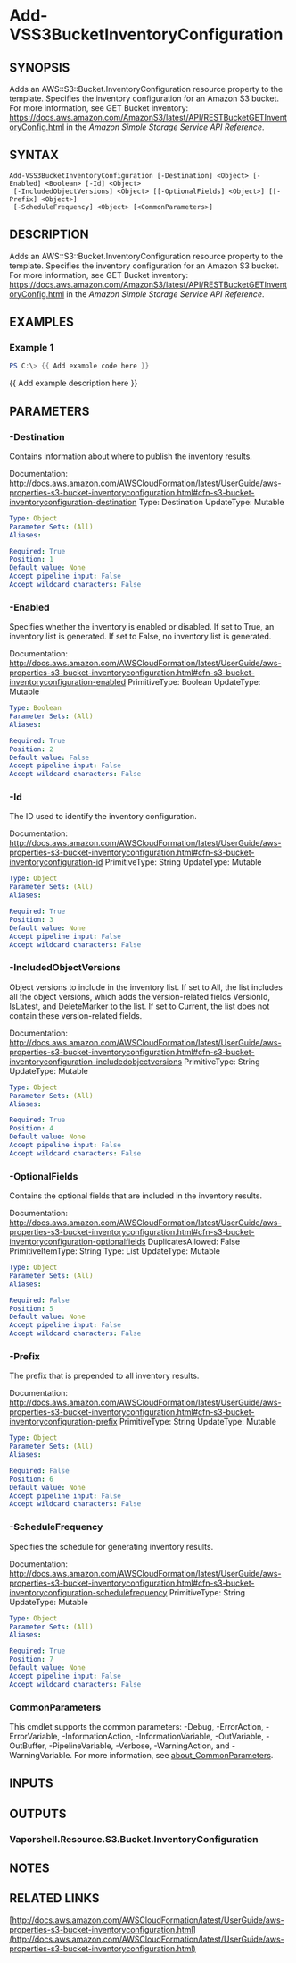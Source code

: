 # Add-VSS3BucketInventoryConfiguration

## SYNOPSIS
Adds an AWS::S3::Bucket.InventoryConfiguration resource property to the template.
Specifies the inventory configuration for an Amazon S3 bucket.
For more information, see GET Bucket inventory: https://docs.aws.amazon.com/AmazonS3/latest/API/RESTBucketGETInventoryConfig.html in the *Amazon Simple Storage Service API Reference*.

## SYNTAX

```
Add-VSS3BucketInventoryConfiguration [-Destination] <Object> [-Enabled] <Boolean> [-Id] <Object>
 [-IncludedObjectVersions] <Object> [[-OptionalFields] <Object>] [[-Prefix] <Object>]
 [-ScheduleFrequency] <Object> [<CommonParameters>]
```

## DESCRIPTION
Adds an AWS::S3::Bucket.InventoryConfiguration resource property to the template.
Specifies the inventory configuration for an Amazon S3 bucket.
For more information, see GET Bucket inventory: https://docs.aws.amazon.com/AmazonS3/latest/API/RESTBucketGETInventoryConfig.html in the *Amazon Simple Storage Service API Reference*.

## EXAMPLES

### Example 1
```powershell
PS C:\> {{ Add example code here }}
```

{{ Add example description here }}

## PARAMETERS

### -Destination
Contains information about where to publish the inventory results.

Documentation: http://docs.aws.amazon.com/AWSCloudFormation/latest/UserGuide/aws-properties-s3-bucket-inventoryconfiguration.html#cfn-s3-bucket-inventoryconfiguration-destination
Type: Destination
UpdateType: Mutable

```yaml
Type: Object
Parameter Sets: (All)
Aliases:

Required: True
Position: 1
Default value: None
Accept pipeline input: False
Accept wildcard characters: False
```

### -Enabled
Specifies whether the inventory is enabled or disabled.
If set to True, an inventory list is generated.
If set to False, no inventory list is generated.

Documentation: http://docs.aws.amazon.com/AWSCloudFormation/latest/UserGuide/aws-properties-s3-bucket-inventoryconfiguration.html#cfn-s3-bucket-inventoryconfiguration-enabled
PrimitiveType: Boolean
UpdateType: Mutable

```yaml
Type: Boolean
Parameter Sets: (All)
Aliases:

Required: True
Position: 2
Default value: False
Accept pipeline input: False
Accept wildcard characters: False
```

### -Id
The ID used to identify the inventory configuration.

Documentation: http://docs.aws.amazon.com/AWSCloudFormation/latest/UserGuide/aws-properties-s3-bucket-inventoryconfiguration.html#cfn-s3-bucket-inventoryconfiguration-id
PrimitiveType: String
UpdateType: Mutable

```yaml
Type: Object
Parameter Sets: (All)
Aliases:

Required: True
Position: 3
Default value: None
Accept pipeline input: False
Accept wildcard characters: False
```

### -IncludedObjectVersions
Object versions to include in the inventory list.
If set to All, the list includes all the object versions, which adds the version-related fields VersionId, IsLatest, and DeleteMarker to the list.
If set to Current, the list does not contain these version-related fields.

Documentation: http://docs.aws.amazon.com/AWSCloudFormation/latest/UserGuide/aws-properties-s3-bucket-inventoryconfiguration.html#cfn-s3-bucket-inventoryconfiguration-includedobjectversions
PrimitiveType: String
UpdateType: Mutable

```yaml
Type: Object
Parameter Sets: (All)
Aliases:

Required: True
Position: 4
Default value: None
Accept pipeline input: False
Accept wildcard characters: False
```

### -OptionalFields
Contains the optional fields that are included in the inventory results.

Documentation: http://docs.aws.amazon.com/AWSCloudFormation/latest/UserGuide/aws-properties-s3-bucket-inventoryconfiguration.html#cfn-s3-bucket-inventoryconfiguration-optionalfields
DuplicatesAllowed: False
PrimitiveItemType: String
Type: List
UpdateType: Mutable

```yaml
Type: Object
Parameter Sets: (All)
Aliases:

Required: False
Position: 5
Default value: None
Accept pipeline input: False
Accept wildcard characters: False
```

### -Prefix
The prefix that is prepended to all inventory results.

Documentation: http://docs.aws.amazon.com/AWSCloudFormation/latest/UserGuide/aws-properties-s3-bucket-inventoryconfiguration.html#cfn-s3-bucket-inventoryconfiguration-prefix
PrimitiveType: String
UpdateType: Mutable

```yaml
Type: Object
Parameter Sets: (All)
Aliases:

Required: False
Position: 6
Default value: None
Accept pipeline input: False
Accept wildcard characters: False
```

### -ScheduleFrequency
Specifies the schedule for generating inventory results.

Documentation: http://docs.aws.amazon.com/AWSCloudFormation/latest/UserGuide/aws-properties-s3-bucket-inventoryconfiguration.html#cfn-s3-bucket-inventoryconfiguration-schedulefrequency
PrimitiveType: String
UpdateType: Mutable

```yaml
Type: Object
Parameter Sets: (All)
Aliases:

Required: True
Position: 7
Default value: None
Accept pipeline input: False
Accept wildcard characters: False
```

### CommonParameters
This cmdlet supports the common parameters: -Debug, -ErrorAction, -ErrorVariable, -InformationAction, -InformationVariable, -OutVariable, -OutBuffer, -PipelineVariable, -Verbose, -WarningAction, and -WarningVariable. For more information, see [about_CommonParameters](http://go.microsoft.com/fwlink/?LinkID=113216).

## INPUTS

## OUTPUTS

### Vaporshell.Resource.S3.Bucket.InventoryConfiguration
## NOTES

## RELATED LINKS

[http://docs.aws.amazon.com/AWSCloudFormation/latest/UserGuide/aws-properties-s3-bucket-inventoryconfiguration.html](http://docs.aws.amazon.com/AWSCloudFormation/latest/UserGuide/aws-properties-s3-bucket-inventoryconfiguration.html)

